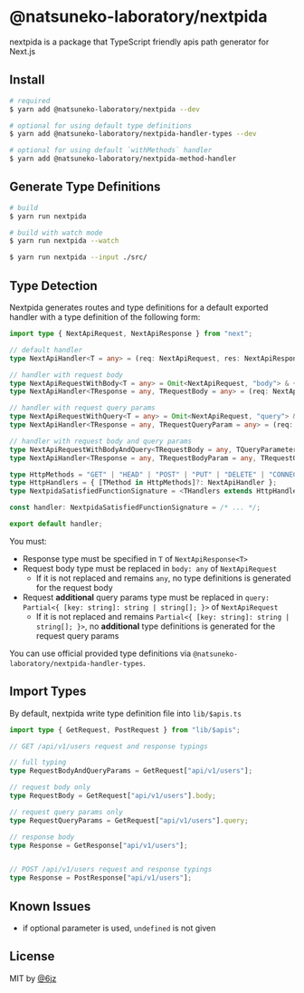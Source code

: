 # @natsuneko-laboratory/nextpida

nextpida is a package that TypeScript friendly apis path generator for Next.js

## Install

```bash
# required
$ yarn add @natsuneko-laboratory/nextpida --dev

# optional for using default type definitions
$ yarn add @natsuneko-laboratory/nextpida-handler-types --dev

# optional for using default `withMethods` handler
$ yarn add @natsuneko-laboratory/nextpida-method-handler
```

## Generate Type Definitions

```bash
# build
$ yarn run nextpida

# build with watch mode
$ yarn run nextpida --watch

$ yarn run nextpida --input ./src/

```

## Type Detection

Nextpida generates routes and type definitions for a default exported handler with a type definition of the following form:

```typescript
import type { NextApiRequest, NextApiResponse } from "next";

// default handler
type NextApiHandler<T = any> = (req: NextApiRequest, res: NextApiResponse<T>) => unknown;

// handler with request body
type NextApiRequestWithBody<T = any> = Omit<NextApiRequest, "body"> & { body: T };
type NextApiHandler<TResponse = any, TRequestBody = any> = (req: NextApiRequestWithBody<TRequestBody>, res: NextApiResponse<TResponse>) => unknown;

// handler with request query params
type NextApiRequestWithQuery<T = any> = Omit<NextApiRequest, "query"> & { query: T };
type NextApiHandler<TResponse = any, TRequestQueryParam = any> = (req: NextApiRequestWithQuery<TRequestQueryParam>, res: NextApiResponse<TResponse>) => unknown;

// handler with request body and query params
type NextApiRequestWithBodyAndQuery<TRequestBody = any, TQueryParameter = any> = Omit<NextApiRequest, "body" | "query"> & { body: TRequestBody, query: TQueryParameter };
type NextApiHandler<TResponse = any, TRequestBodyParam = any, TRequestQueryParam = any> = (req: NextApiRequestWithBodyAndQuery<TRequestBodyParam, TRequestQueryParam>, res: NextApiResponse<TResponse>) => unknown;

type HttpMethods = "GET" | "HEAD" | "POST" | "PUT" | "DELETE" | "CONNECT" | "OPTIONS" | "TRACE" | "PATCH";
type HttpHandlers = { [TMethod in HttpMethods]?: NextApiHandler };
type NextpidaSatisfiedFunctionSignature = <THandlers extends HttpHandlers>(handlers: THandlers) => unknown | Promise<unknown>;

const handler: NextpidaSatisfiedFunctionSignature = /* ... */;

export default handler;
```

You must:

- Response type must be specified in `T` of `NextApiResponse<T>`
- Request body type must be replaced in `body: any` of `NextApiRequest`
  - If it is not replaced and remains `any`, no type definitions is generated for the request body
- Request **additional** query params type must be replaced in `query: Partial<{ [key: string]: string | string[]; }>` of `NextApiRequest`
  - If it is not replaced and remains `Partial<{ [key: string]: string | string[]; }>`, no **additional** type definitions is generated for the request query params

You can use official provided type definitions via `@natsuneko-laboratory/nextpida-handler-types`.

## Import Types

By default, nextpida write type definition file into `lib/$apis.ts`

```typescript
import type { GetRequest, PostRequest } from "lib/$apis";

// GET /api/v1/users request and response typings

// full typing
type RequestBodyAndQueryParams = GetRequest["api/v1/users"];

// request body only
type RequestBody = GetRequest["api/v1/users"].body;

// request query params only
type RequestQueryParams = GetRequest["api/v1/users"].query;

// response body
type Response = GetResponse["api/v1/users"];


// POST /api/v1/users request and response typings
type Response = PostResponse["api/v1/users"];
```

## Known Issues

- if optional parameter is used, `undefined` is not given

## License

MIT by [@6jz](https://twitter.com/6jz)

